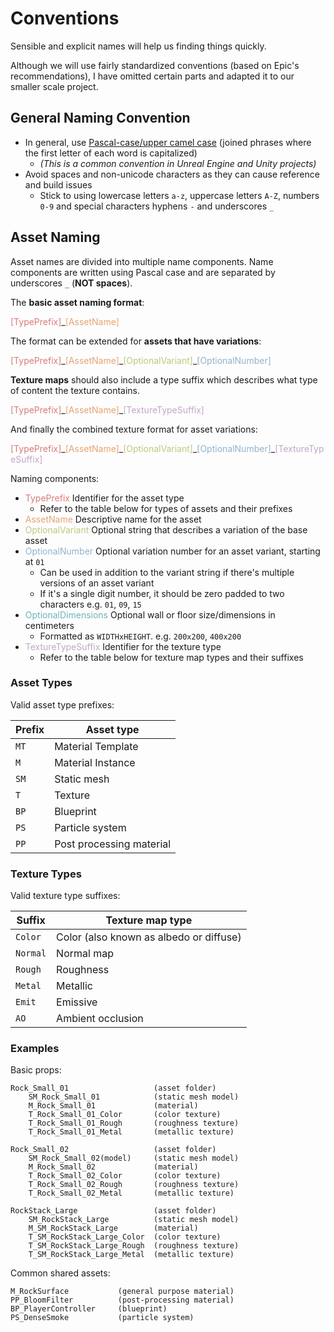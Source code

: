 # Conventions

Sensible and explicit names will help us finding things quickly. 

Although we will use fairly standardized conventions (based on Epic's recommendations), I have omitted certain parts and adapted it to our smaller scale project.

## General Naming Convention

- In general, use [Pascal-case/upper camel case](https://en.wikipedia.org/wiki/Camel_case) (joined phrases where the first letter of each word is capitalized)
    - _(This is a common convention in Unreal Engine and Unity projects)_
- Avoid spaces and non-unicode characters as they can cause reference and build issues
    - Stick to using lowercase letters `a-z`, uppercase letters `A-Z`, numbers `0-9` and special characters hyphens `-` and underscores `_`

## Asset Naming

Asset names are divided into multiple name components. Name components are written using Pascal case and are separated by underscores `_` (**NOT spaces**).

The **basic asset naming format**:

<span class="convention">
<span style="color: #d77c79;">[TypePrefix]</span><!--
-->_<!--
--><span style="color: #e6a472;">[AssetName]</span><!--
-->
</span>

The format can be extended for **assets that have variations**:

<span class="convention">
<span style="color: #d77c79;">[TypePrefix]</span><!--
-->_<!--
--><span style="color: #e6a472;">[AssetName]</span><!--
-->_<!--
--><span style="color: #c2c77b;">[OptionalVariant]</span><!--
-->_<!--
--><span style="color: #92b2ca;">[OptionalNumber]</span>
</span>

**Texture maps** should also include a type suffix which describes what type of content the texture contains.

<span class="convention">
<span style="color: #d77c79;">[TypePrefix]</span><!--
-->_<!--
--><span style="color: #e6a472;">[AssetName]</span><!--
-->_<!--
--><span style="color: #c0a7c7;">[TextureTypeSuffix]</span>
</span>

And finally the combined texture format for asset variations:

<span class="convention">
<span style="color: #d77c79;">[TypePrefix]</span><!--
-->_<!--
--><span style="color: #e6a472;">[AssetName]</span><!--
-->_<!--
--><span style="color: #c2c77b;">[OptionalVariant]</span><!--
-->_<!--
--><span style="color: #92b2ca;">[OptionalNumber]</span><!--
-->_<!--
--><span style="color: #c0a7c7;">[TextureTypeSuffix]</span>
</span>

Naming components:

- <span class="naming" style="color: #d77c79;">TypePrefix</span> Identifier for the asset type
    - Refer to the table below for types of assets and their prefixes
- <span class="naming" style="color: #e6a472;">AssetName</span> Descriptive name for the asset
- <span class="naming" style="color: #c2c77b;">OptionalVariant</span> Optional string that describes a variation of the base asset
- <span class="naming" style="color: #92b2ca;">OptionalNumber</span> Optional variation number for an asset variant, starting at `01`
    - Can be used in addition to the variant string if there's multiple versions of an asset variant
    - If it's a single digit number, it should be zero padded to two characters e.g. `01`, `09`, `15`
- <span class="naming" style="color: #6fb2ba;">OptionalDimensions</span> Optional wall or floor size/dimensions in centimeters
    - Formatted as `WIDTHxHEIGHT`. e.g. `200x200`, `400x200`
- <span class="naming" style="color: #c0a7c7;">TextureTypeSuffix</span> Identifier for the texture type
    - Refer to the table below for texture map types and their suffixes

### Asset Types

Valid asset type prefixes:

| Prefix | Asset type               |
|--------|--------------------------|
| `MT`   | Material Template        |
| `M`    | Material Instance        |
| `SM`   | Static mesh              |
| `T`    | Texture                  |
| `BP`   | Blueprint                |
| `PS`   | Particle system          |
| `PP`   | Post processing material |

### Texture Types

Valid texture type suffixes:

| Suffix   | Texture map type                        |
|----------|-----------------------------------------|
| `Color`  | Color (also known as albedo or diffuse) |
| `Normal` | Normal map                              |
| `Rough`  | Roughness                               |
| `Metal`  | Metallic                                |
| `Emit`   | Emissive                                |
| `AO`     | Ambient occlusion                       |

### Examples

Basic props:

```
Rock_Small_01                   (asset folder)
    SM_Rock_Small_01            (static mesh model)
    M_Rock_Small_01             (material)
    T_Rock_Small_01_Color       (color texture)
    T_Rock_Small_01_Rough       (roughness texture)
    T_Rock_Small_01_Metal       (metallic texture)

Rock_Small_02                   (asset folder)
    SM_Rock_Small_02(model)     (static mesh model)
    M_Rock_Small_02             (material)
    T_Rock_Small_02_Color       (color texture)
    T_Rock_Small_02_Rough       (roughness texture)
    T_Rock_Small_02_Metal       (metallic texture)

RockStack_Large                 (asset folder)
    SM_RockStack_Large          (static mesh model)
    M_SM_RockStack_Large        (material)
    T_SM_RockStack_Large_Color  (color texture)
    T_SM_RockStack_Large_Rough  (roughness texture)
    T_SM_RockStack_Large_Metal  (metallic texture)
```

Common shared assets:

```
M_RockSurface           (general purpose material)
PP_BloomFilter          (post-processing material)
BP_PlayerController     (blueprint)
PS_DenseSmoke           (particle system)
```

<!-- ## Unreal Map Structure

```
Debug               (debugging utilities)
Player              (player start position, player controller)
World               (global world settings and volumes)
<MapSection>        (a section of the environment, e.g. basement)
  Structures        (basic structures: wall, floors, pillars, etc.)
  Props             (placeable props: furniture, foliage, etc.)
  Lights            (lightsources)
  Particles         (particle systems)
  Collisions        (structure collision volumes)
``` -->